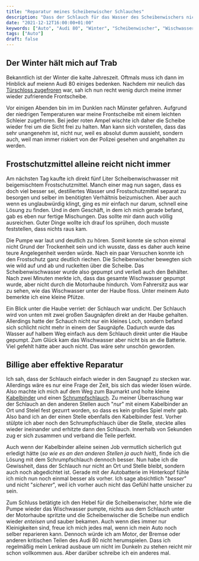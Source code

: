 ```yaml
---
title: "Reparatur meines Scheibenwischer Schlauches"
description: "Dass der Schlauch für das Wasser des Scheibenwischers nicht mehr dicht ist, merkt man natürlich erst in der kalten Jahreszeit"
date: "2021-12-12T16:00:00+01:00"
keywords: ["Auto", "Audi 80", "Winter", "Scheibenwischer", "Wischwasser", "Schlauch", "Frostschutz"]
tags: ["Auto"]
draft: false
---
```



Der Winter hält mich auf Trab
-----------------------------

Bekanntlich ist der Winter die kalte Jahreszeit. Oftmals muss ich dann
im Hinblick auf meienn Audi 80 einiges bedenken. Nachdem mir neulich das
[Türschloss zugefroren](/post/eingefrorenesschloss/) war, sah ich nun
recht wenig durch meine immer wieder zufrierende Frontscheibe.

Vor einigen Abenden bin im im Dunklen nach Münster gefahren. Aufgrund der
niedrigen Temperaturen war meine Frontscheibe mit einem leichten Schleier
zugefroren. Bei jeder roten Ampel wischte ich daher die Scheibe wieder frei
um die Sicht frei zu halten. Man kann sich vorstellen, dass das sehr unangenehm
ist, nicht nur, weil es absolut dumm aussieht, sondern auch, weil man immer
riskiert von der Polizei gesehen und angehalten zu werden.


Frostschutzmittel alleine reicht nicht immer
--------------------------------------------
Am nächsten Tag kaufte ich direkt fünf Liter Scheibenwischwasser mit
beigemischtem Frostschutzmittel. Manch einer mag nun sagen, dass es
doch viel besser sei, destiliertes Wasser und Frostschutzmittel separat
zu besorgen und selber im benötigten Verhältnis beizumischen. Aber auch
wenn es unglaubwürdig klingt, ging es mir einfach nur darum, schnell
eine Lösung zu finden. Und in dem Geschäft, in dem ich mich gerade
befand, gab es eben nur fertige Mischungen. Das sollte mir dann auch
völlig ausreichen. Guter Dinge wollte ich drauf los sprühen, doch
musste feststellen, dass nichts raus kam.

Die Pumpe war laut und deutlich zu hören. Somit konnte sie schon
einmal nicht Grund der Trockenheit sein und ich wusste, dass es
daher auch keine teure Angelegenheit werden würde. Nach ein paar
Versuchen konnte ich den Frostschutz ganz deutlich riechen. Die
Scheibenwischer bewegten sich wie wild auf und ab und ruckelten
über die Scheibe. Das Scheibenwischwasser wurde also gepumpt und
verließ auch den Behälter. Nach zwei Minuten merkte ich, dass das
gesamte Wischwasser gepumpt wurde, aber nicht durch die Motorhaube
hindurch. Vom Fahrersitz aus war zu sehen, wie das Wischwasser unter
der Haube floss. Unter meinem Auto bemerkte ich eine kleine Pfütze.

Ein Blick unter die Haube verriet: der Schlauch war undicht. Der Schlauch
wird von unten mit zwei großen Saugnäpfen direkt an der Haube gehalten.
Allerdings hatte der Schauch nicht nur ein kleines Loch, sondern befand
sich schlicht nicht mehr in einem der Saugnäpfe. Dadurch wurde das Wasser
auf halbem Weg einfach aus dem Schlauch direkt unter die Haube gepumpt.
Zum Glück kam das Wischwasser aber nicht bis an die Batterie. Viel gefehlt
hätte aber auch nicht. Das wäre sehr unschön geworden.


Billige aber effektive Reparatur
--------------------------------
Ich sah, dass der Schlauch einfach wieder in den Saugnapf zu stecken war.
Allerdings wäre es nur eine Frage der Zeit, bis sich das wieder lösen
würde. Also machte ich mich auf dem Weg zum Baumarkt und holte kleine
[Kabelbinder](https://de.wikipedia.org/wiki/Kabelbinder) und einen
[Schrumpfschlauch](https://de.wikipedia.org/wiki/Schrumpfschlauch).
Zu meiner Überraschung war der Schlauch an den anderen Stellen auch
"_nur_" mit einem Kabelbinder an Ort und Stelel fest gezurrt worden,
so dass es kein großes Spiel mehr gab. Also band ich an der einen
Stelle ebenfalls den Kabelbinder fest. Vorher stülpte ich aber noch
den Schrumpfschlauch über die Stelle, steckte alles wieder ineinander
und erhitzte dann den Schlauch. Innerhalb von Sekunden zug er sich
zusammen und verband die Teile perfekt.

Auch wenn der Kabelbinder alleine seinen Job vermutlich sicherlich gut
erledigt hätte (_so wie es an den anderen Stellen ja auch hielt_), finde
ich die Lösung mit dem Schrumpfschlauch dennoch besser. Nun habe ich die
Gewissheit, dass der Schlauch nur nicht an Ort und Stelle bleibt, sondern
auch noch abgedichtet ist. Gerade mit der Autobatterie im Hinterkopf fühle
ich mich nun noch einmal besser als vorher. Ich sage absichtlich "_besser_"
und nicht "_sicherer_", weil ich vorher auch nicht das Gefühl hatte unsicher
zu sein.

Zum Schluss betätigte ich den Hebel für die Scheibenwischer, hörte wie
die Pumpe wieder das Wischwasser pumpte, nichts aus dem Schlauch unter
der Motorhaube spritzte und die Scheibenwischer die Scheibe nun endlich
wieder _enteisen_ und sauber bekamen. Auch wenn dies immer nur Kleinigkeiten
sind, freue ich mich jedes mal, wenn ich mein Auto noch selber reparieren kann.
Dennoch würde ich am Motor, der Bremse oder anderen kritischen Teilen des
Audi 80 nicht herumspielen. Dass ich regelmäßig mein Lenkrad ausbaue um
nicht im Dunkeln zu stehen reicht mir schon vollkommen aus. Aber darüber
schreibe ich ein anderes mal.
